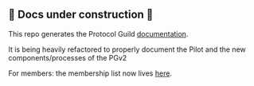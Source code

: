 ## 🚧 Docs under construction 🚧

This repo generates the Protocol Guild [documentation](https://protocol-guild.readthedocs.io/en/latest/). 

It is being heavily refactored to properly document the Pilot and the new components/processes of the PGv2

For members: the membership list now lives [here](https://github.com/protocolguild/membership/blob/main/docs/09-membership.md).
